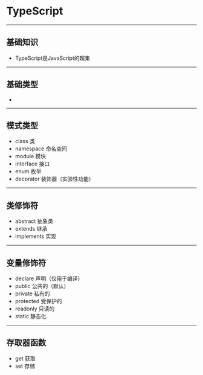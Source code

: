 # TypeScript

---
## 基础知识
* TypeScript是JavaScript的超集

---
## 基础类型
* 

---
## 模式类型
* class 类
* namespace 命名空间
* module 模块
* interface 接口
* enum 枚举
* decorator 装饰器（实验性功能）

---
## 类修饰符
* abstract 抽象类
* extends 继承
* implements 实现

---
## 变量修饰符
* declare 声明（仅用于编译）
* public 公共的（默认）
* private 私有的
* protected 受保护的
* readonly 只读的
* static 静态化

---
## 存取器函数
* get 获取
* set 存储
